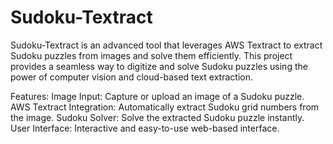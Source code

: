# Sudoku-Textract
Sudoku-Textract is an advanced tool that leverages AWS Textract to extract Sudoku puzzles from images and solve them efficiently. This project provides a seamless way to digitize and solve Sudoku puzzles using the power of computer vision and cloud-based text extraction.

Features:
Image Input: Capture or upload an image of a Sudoku puzzle.
AWS Textract Integration: Automatically extract Sudoku grid numbers from the image.
Sudoku Solver: Solve the extracted Sudoku puzzle instantly.
User Interface: Interactive and easy-to-use web-based interface.


